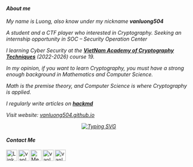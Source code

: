 #### _About me_

_My name is Luong, also know under my nickname **vanluong504**_

_A student and a CTF player who interested in Cryptography. Seeking an internship opportunity in SOC – Security Operation Center_
 
_I learning Cyber Security at the [**VietNam Academy of Cryptography Techniques**](https://actvn.edu.vn/) (2022-2026) course 19._ 
 
_In my opinion, if you want to learn Cryptography, you must have a strong enough background in Mathematics and Computer Science._ 
 
_Math is the premise theory, and Computer Science is where Cryptography is applied._

_I regularly write articles on [**hackmd**](https://hackmd.io/@vanluong504)_
  
_Visit website: [vanluong504.github.io](https://vanluongkma.github.io/)_

<div align="center">
  
_[![Typing SVG](https://readme-typing-svg.herokuapp.com?font=Cambria&color=%231B0EF7&center=true&vCenter=true&lines=%3C%2F+With+%E2%9D%A4%EF%B8%8F+KMA+in+VIETNAM+%5C%3E&speed=0.5)](https://git.io/typing-svg)_

</div>

#### _Contact Me_
<a href="https://www.linkedin.com" target="_blank">
  <img align="left" alt="LinkedIn" width="30px" src="https://img.icons8.com/color/48/000000/linkedin.png"/>
</a>
<a href="https://twitter.com/vanluong04_" target="_blank">
  <img align="left" alt="vanluong Twitter" width="30px" src="https://img.icons8.com/color/48/000000/twitter.png"/>
</a>
<a href="https://muhdaffa.medium.com/" target="_blank">
  <img align="left" alt="Medium" width="30px" src="https://img.icons8.com/color/48/000000/medium-monogram.png" />
</a>
<a href="https://vanluongkma.github.io" target="_blank">
  <img align="left" alt="vanluongkma Website" width="30px" src="https://img.icons8.com/color/48/000000/domain.png" />
</a>
<a href="mailto:dinhvaluong2k4@gmail.com" target="_blank">
  <img align="left" alt="vanluong E-Mail" width="30px" src="https://img.icons8.com/color/48/000000/email.png" />
</a>
<br>
